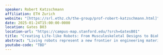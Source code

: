 ```yaml
---
speaker: Robert Katzschmann
affiliation: ETH Zurich
website: "[https://srl.ethz.ch/the-group/prof-robert-katzschmann.html]"
date: 2025-01-24T15:00:00-0000
location: Gates B03
location-url: "https://campus-map.stanford.edu/?srch=GatesB01"
title: "Creating Life-like Robots: From Musculoskeletal Designs to Biohybrid Innovations"
abstract: "Living robots represent a new frontier in engineering materials for robotic systems, incorporating biological living cells and synthetic materials into their design. These bio-hybrid robots are dynamic and intelligent, potentially harnessing living matter’s capabilities, such as growth, regeneration, morphing, biodegradation, and environmental adaptation. Such attributes position bio-hybrid devices as a transformative force in robotics development, promising enhanced dexterity, adaptive behaviors, sustainable production, robust performance, and environmental stewardship. Nature’s musculoskeletal design can act as an inspiration for both artificial and living robots. We will explore recent advances in artificial electrohydraulic musculoskeletal robots, which employ electrohydraulic actuators to produce lifelike muscle contractions and adaptive motions, as demonstrated in our recent work published in Nature Communications. We will also discuss our breakthroughs in vision-controlled inkjet printing for robotics from our Nature paper, as well as xolographic biofabrication techniques for biohybrid swimmers presented at RoboSoft. Additionally, I’ll share insights from our computational optimization of musculoskeletal systems featured at Humanoids. Together, these projects showcase how musculoskeletal, bio-hybrid, and computational techniques are opening new frontiers in robotics interaction and manipulation."
youtube-code: "TBD"
---
```

